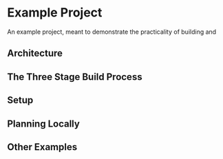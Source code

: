 # Example Project

An example project, meant to demonstrate the practicality of building and 

## Architecture

## The Three Stage Build Process

## Setup

## Planning Locally

## Other Examples